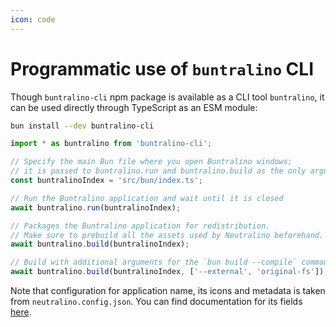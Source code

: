 ```yaml
---
icon: code
---
```


# Programmatic use of `buntralino` CLI

Though `buntralino-cli` npm package is available as a CLI tool `buntralino`, it can be used directly through TypeScript as an ESM module:

```sh
bun install --dev buntralino-cli
```
```ts
import * as buntralino from 'buntralino-cli';

// Specify the main Bun file where you open Buntralino windows;
// it is passed to buntralino.run and buntralino.build as the only argument.
const buntralinoIndex = 'src/bun/index.ts';

// Run the Buntralino application and wait until it is closed
await buntralino.run(buntralinoIndex);

// Packages the Buntralino application for redistribution.
// Make sure to prebuild all the assets used by Neutralino beforehand.
await buntralino.build(buntralinoIndex);

// Build with additional arguments for the `bun build --compile` command
await buntralino.build(buntralinoIndex, ['--external', 'original-fs']);
```

Note that configuration for application name, its icons and metadata is taken from `neutralino.config.json`. You can find documentation for its fields [here](https://neutralino.js.org/docs/configuration/neutralino.config.json).